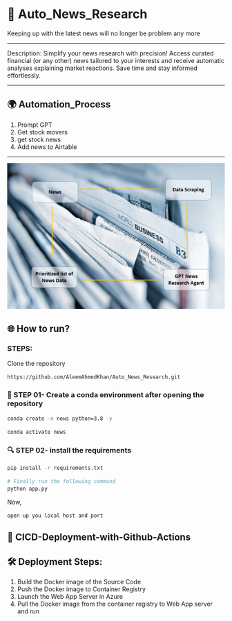 # 🧪 Auto_News_Research
Keeping up with the latest news will no longer be problem any more

****
Description: 
Simplify your news research with precision! Access curated financial (or any other) news tailored to your interests and receive automatic analyses explaining market reactions. Save time and stay informed effortlessly.
*****

## **🌍 Automation_Process**
1. Prompt GPT 
2. Get stock movers
3. get stock news
4. Add news to Airtable

*****
![](images/Capture1.PNG)

## 🌐 How to run?
### STEPS:

Clone the repository

```bash
https://github.com/AleemAhmedKhan/Auto_News_Research.git    
```
### 💽  STEP 01- Create a conda environment after opening the repository
    
```bash
conda create -n news python=3.8 -y
```

```bash
conda activate news
```


###  🔍 STEP 02- install the requirements
```bash
pip install -r requirements.txt
```


```bash
# Finally run the following command
python app.py
```

Now,
```bash
open up you local host and port
```


## 📡 CICD-Deployment-with-Github-Actions

## 🛠 Deployment Steps:

1. Build the Docker image of the Source Code
2. Push the Docker image to Container Registry
3. Launch the Web App Server in Azure 
4. Pull the Docker image from the container registry to Web App server and run 
